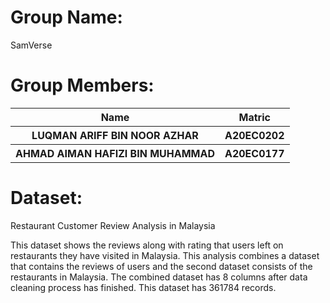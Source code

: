 # Group Name:

SamVerse

# Group Members:

<table align = "center">
  <tr>
    <th>Name</th>
    <th>Matric</th>
  </tr>
  <tr>
    <th>LUQMAN ARIFF BIN NOOR AZHAR</th>
    <th>A20EC0202</th>
  </tr>
  <tr>
    <th>AHMAD AIMAN HAFIZI BIN MUHAMMAD</th>
    <th>A20EC0177</th>
  </tr>
</table>

# Dataset:

Restaurant Customer Review Analysis in Malaysia

This dataset shows the reviews along with rating that users left on restaurants they have visited in Malaysia. This analysis combines a dataset that contains the reviews of users and the second dataset consists of the restaurants in Malaysia. The combined dataset has 8 columns after data cleaning process has finished. This dataset has 361784 records. 
